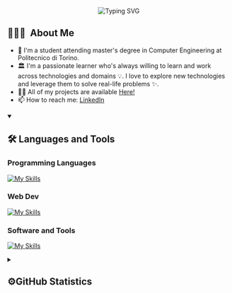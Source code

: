
<!-- TODO: Insert portofolio link in the name -->
<p align="center">
  <img src="https://readme-typing-svg.demolab.com?font=Roboto&weight=900&size=31&duration=2500&pause=200&color=F7F7F7&width=435&lines=Hi%F0%9F%91%8B%2C+I'm+Luca+Tamburo!;%E2%9D%A4%EF%B8%8F+Welcome+to+my+GitHub!+%E2%9D%A4%EF%B8%8F" alt="Typing SVG">
</p>

## 👨🏻‍💻&nbsp; About Me

- 🔬 I'm a student attending master's degree in Computer Engineering at Politecnico di Torino.
- 🏛 I'm a passionate learner who's always willing to learn and work across technologies and domains 💡. I love to explore new technologies and leverage them to solve real-life problems ✨.
- 👨‍💻 All of my projects are available <a href="https://github.com/Luca-Tamburo?tab=repositories">Here!</a>
- 📫 How to reach me: <a href="https://linkedin.com/in/https://www.linkedin.com/in/luca-tamburo-6377b0226/" target="blank">LinkedIn</a>
<!-- - 🎯 See my portfolio: -->
<!-- TODO: Inserire il link sul nome caricando   -->
<!-- - 📝 Checkout my Resume -->

<details open>
<summary>
  <h2>🛠️&nbsp;Languages&nbsp;and&nbsp;Tools</h2>
 </summary>
 
### Programming Languages
[![My Skills](https://skillicons.dev/icons?i=c,java,javascript,rust,kotlin )](https://skillicons.dev)

### Web Dev
[![My Skills](https://skillicons.dev/icons?i=html,css,bootstrap,tailwind,react,nextjs,vercel,express,mysql,nodejs,spring,sqlite&perline=7)](https://skillicons.dev)

### Software and Tools
[![My Skills](https://skillicons.dev/icons?i=atom,visualstudio,postman,figma,git,github,md,latex,gradle,docker,jest)](https://skillicons.dev)
</details>

<details>
<summary>
  <h2>⚙️GitHub Statistics</h2>
 </summary>

<a href="https://github.com/luca-tamburo/github-readme-stats">
  <img align="center" src="https://github-readme-stats.vercel.app/api?username=luca-tamburo&show_icons=true&theme=transparent" />
</a>
<a href="https://github.com/luca-tamburo/github-readme-stats">
  <img align="center" src="https://github-readme-stats.vercel.app/api/top-langs/?username=luca-tamburo&layout=compact" />
</a>

</details>


<!-- 
<details>
<summary>
  #Recent Activity :zap: -->
<!--START_SECTION:activity-->
<!--END_SECTION:activity-->
 <!-- </summary>
</details> -->
